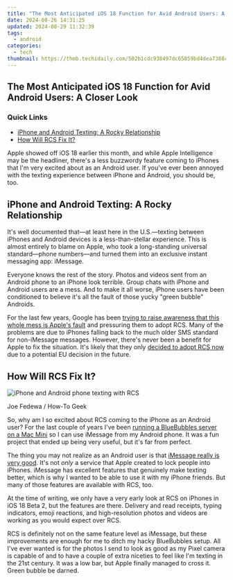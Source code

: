 ```yaml
---
title: "The Most Anticipated iOS 18 Function for Avid Android Users: A Closer Look"
date: 2024-08-26 14:31:25
updated: 2024-08-29 11:32:39
tags:
  - android
categories:
  - tech
thumbnail: https://thmb.techidaily.com/502b1cdc938497dc65859bd4dea7388cbc83b5388aae8627911832c708fd7626.jpg
---
```


## The Most Anticipated iOS 18 Function for Avid Android Users: A Closer Look

### Quick Links

* [iPhone and Android Texting: A Rocky Relationship](https://fix-guide.techidaily.com/my-videos-arent-playing-on-oppo-a1x-5g-what-can-i-do-drfone-by-drfone-fix-android-problems-fix-android-problems/)
* [How Will RCS Fix It?](https://android-transfer.techidaily.com/in-2024-6-ways-to-transfer-contacts-from-oppo-reno-8t-5g-to-iphone-drfone-by-drfone-transfer-from-android-transfer-from-android/)

 Apple showed off iOS 18 earlier this month, and while Apple Intelligence may be the headliner, there's a less buzzwordy feature coming to iPhones that I'm very excited about as an Android user. If you've ever been annoyed with the texting experience between iPhone and Android, you should be, too.

##  iPhone and Android Texting: A Rocky Relationship

 It's well documented that—at least here in the U.S.—texting between iPhones and Android devices is a less-than-stellar experience. This is almost entirely to blame on Apple, who took a long-standing universal standard—phone numbers—and turned them into an exclusive instant messaging app: iMessage.

 Everyone knows the rest of the story. Photos and videos sent from an Android phone to an iPhone look terrible. Group chats with iPhone and Android users are a mess. And to make it all worse, iPhone users have been conditioned to believe it's all the fault of those yucky "green bubble" Androids.

 For the last few years, Google has been [trying to raise awareness that this whole mess is Apple's fault](https://vp-tips.techidaily.com/in-2024-top-win-friendly-art-programs-all-free-and-subscription-options/) and pressuring them to adopt RCS. Many of the problems are due to iPhones falling back to the much older SMS standard for non-iMessage messages. However, there's never been a benefit for Apple to fix the situation. It's likely that they only [decided to adopt RCS now](https://remote-screen-capture.techidaily.com/obs-and-shadowplay-which-streams-better/) due to a potential EU decision in the future.

##  How Will RCS Fix It?

![iPhone and Android phone texting with RCS](https://static1.howtogeekimages.com/wordpress/wp-content/uploads/2024/06/pxl_20240628_143916110-portrait-original-2-1.jpg) 

Joe Fedewa / How-To Geek

 So, why am I so excited about RCS coming to the iPhone as an Android user? For the last couple of years I've been [running a BlueBubbles server on a Mac Mini](https://fox-blue.techidaily.com/2024-approved-unleash-creativity-design-your-own-logos-using-template-assets-free/) so I can use iMessage from my Android phone. It was a fun project that ended up being very useful, but it's far from perfect.

 The thing you may not realize as an Android user is that [iMessage really is very good](https://win-amazing.techidaily.com/find-updated-printing-drivers-for-ricoh-mpc3003-download-now/). It's not _only_ a service that Apple created to lock people into iPhones. iMessage has excellent features that genuinely make texting better, which is why I wanted to be able to use it with my iPhone friends. But many of those features are available with RCS, too.

 At the time of writing, we only have a very early look at RCS on iPhones in iOS 18 Beta 2, but the features are there. Delivery and read receipts, typing indicators, emoji reactions, and high-resolution photos and videos are working as you would expect over RCS.

 RCS is definitely not on the same feature level as iMessage, but these improvements are enough for me to ditch my hacky BlueBubbles setup. All I've ever wanted is for the photos I send to look as good as my Pixel camera is capable of and to have a couple of extra niceties to feel like I'm texting in the 21st century. It was a low bar, but Apple finally managed to cross it. Green bubble be darned.

<ins class="adsbygoogle"
     style="display:block"
     data-ad-format="autorelaxed"
     data-ad-client="ca-pub-7571918770474297"
     data-ad-slot="1223367746"></ins>



<ins class="adsbygoogle"
     style="display:block"
     data-ad-client="ca-pub-7571918770474297"
     data-ad-slot="8358498916"
     data-ad-format="auto"
     data-full-width-responsive="true"></ins>
